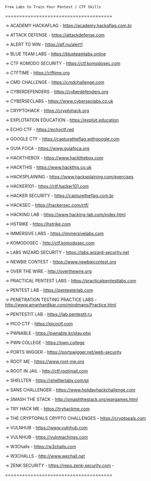 ```
Free Labs to Train Your Pentest / CTF Skills
```

======================================


-> ACADEMY HACKAFLAG -
https://academy.hackaflag.com.br


-> ATTACK DEFENSE -
https://attackdefense.com


-> ALERT TO WIN -
https://alf.nu/alert1


-> BLUE TEAM LABS - 
https://blueteamlabs.online


-> CTF KOMODO SECURITY -
https://ctf.komodosec.com


-> CTFTIME - 
https://ctftime.org


-> CMD CHALLENGE -
https://cmdchallenge.com


-> CYBERDEFENDERS - 
https://cyberdefenders.org


-> CYBERSECLABS - 
https://www.cyberseclabs.co.uk


-> CRYPTOHACK - 
https://cryptohack.org


-> EXPLOTATION EDUCATION -
https://exploit.education


-> ECHO CTF - 
https://echoctf.red


-> GOOGLE CTF -
https://capturetheflag.withgoogle.com


-> GUIA FOCA - 
https://www.guiafoca.org


-> HACKTHEBOX -
https://www.hackthebox.com


-> HACKTHIS -
https://www.hackthis.co.uk


-> HACKSPLAINING -
https://www.hacksplaining.com/exercises


-> HACKER101 -
https://ctf.hacker101.com


-> HACKER SECURITY -
https://capturetheflag.com.br


-> HACKSEC - 
https://hackersec.com/ctf/


-> HACKING LAB -
https://www.hacking-lab.com/index.html


-> HSTRIKE - 
https://hstrike.com


-> IMMERSIVE LABS -
https://immersivelabs.com


-> KOMODOSEC - 
http://ctf.komodosec.com


-> LABS WIZARD SECURITY -
https://labs.wizard-security.net


-> NEWBIE CONTEST -
https://www.newbiecontest.org


-> OVER THE WIRE -
http://overthewire.org


-> PRACTICAL PENTEST LABS -
https://practicalpentestlabs.com


-> PENTEST LAB -
https://pentesterlab.com


-> PENETRATION TESTING PRACTICE LABS -
http://www.amanhardikar.com/mindmaps/Practice.html


-> PENTESTIT LAB -
https://lab.pentestit.ru


-> PICO CTF -
https://picoctf.com


-> PWNABLE -
https://pwnable.kr/play.php


-> PWN COLLEGE - 
https://pwn.college


-> PORTS WIGGER - 
https://portswigger.net/web-security


-> ROOT ME -
https://www.root-me.org


-> ROOT IN JAIL -
http://ctf.rootinjail.com


-> SHELLTER -
https://shellterlabs.com/pt


-> SANS CHALLENGER -
https://www.holidayhackchallenge.com


-> SMASH THE STACK -
http://smashthestack.org/wargames.html


-> TRY HACK ME -
https://tryhackme.com


-> THE CRYPTOPALS CRYPTO CHALLENGES -
https://cryptopals.com


-> VULNHUB -
https://www.vulnhub.com


-> VULNHUB - 
https://vulnmachines.com

-> W3Challs -
https://w3challs.com


-> W3CHALLS -
http://www.wechall.net


-> ZENK SECURITY -
https://repo.zenk-security.com - 


======================================
